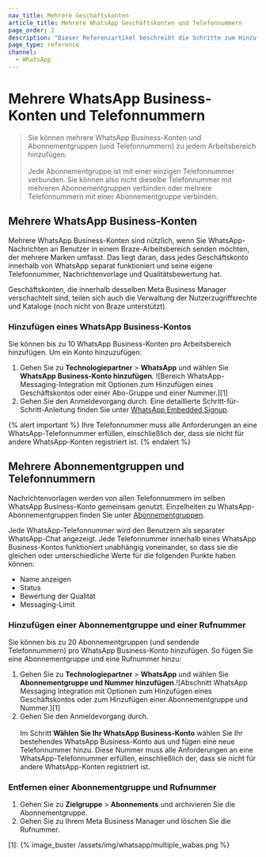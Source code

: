 ```yaml
---
nav_title: Mehrere Geschäftskonten 
article_title: Mehrere WhatsApp Geschäftskonten und Telefonnummern
page_order: 2
description: "Dieser Referenzartikel beschreibt die Schritte zum Hinzufügen von WhatsApp Business-Konten und Telefonnummern."
page_type: reference
channel:
  - WhatsApp
---
```


# Mehrere WhatsApp Business-Konten und Telefonnummern

> Sie können mehrere WhatsApp Business-Konten und Abonnementgruppen (und Telefonnummern) zu jedem Arbeitsbereich hinzufügen. <br><br>Jede Abonnementgruppe ist mit einer einzigen Telefonnummer verbunden. Sie können also nicht dieselbe Telefonnummer mit mehreren Abonnementgruppen verbinden oder mehrere Telefonnummern mit einer Abonnementgruppe verbinden.

## Mehrere WhatsApp Business-Konten 

Mehrere WhatsApp Business-Konten sind nützlich, wenn Sie WhatsApp-Nachrichten an Benutzer in einem Braze-Arbeitsbereich senden möchten, der mehrere Marken umfasst. Das liegt daran, dass jedes Geschäftskonto innerhalb von WhatsApp separat funktioniert und seine eigene Telefonnummer, Nachrichtenvorlage und Qualitätsbewertung hat.

Geschäftskonten, die innerhalb desselben Meta Business Manager verschachtelt sind, teilen sich auch die Verwaltung der Nutzerzugriffsrechte und Kataloge (noch nicht von Braze unterstützt).

### Hinzufügen eines WhatsApp Business-Kontos

Sie können bis zu 10 WhatsApp Business-Konten pro Arbeitsbereich hinzufügen. Um ein Konto hinzuzufügen:

1. Gehen Sie zu **Technologiepartner** > **WhatsApp** und wählen Sie **WhatsApp Business-Konto hinzufügen**. ![Bereich WhatsApp-Messaging-Integration mit Optionen zum Hinzufügen eines Geschäftskontos oder einer Abo-Gruppe und einer Nummer.][1]<br>
2. Gehen Sie den Anmeldevorgang durch. Eine detaillierte Schritt-für-Schritt-Anleitung finden Sie unter [WhatsApp Embedded Signup]({{site.baseurl}}/user_guide/message_building_by_channel/whatsapp/overview/embedded_signup/).

{% alert important %}
Ihre Telefonnummer muss alle Anforderungen an eine WhatsApp-Telefonnummer erfüllen, einschließlich der, dass sie nicht für andere WhatsApp-Konten registriert ist.
{% endalert %}

## Mehrere Abonnementgruppen und Telefonnummern

Nachrichtenvorlagen werden von allen Telefonnummern im selben WhatsApp Business-Konto gemeinsam genutzt. Einzelheiten zu WhatsApp-Abonnementgruppen finden Sie unter [Abonnementgruppen]({{site.baseurl}}/user_guide/message_building_by_channel/whatsapp/user_subscription/).

Jede WhatsApp-Telefonnummer wird den Benutzern als separater WhatsApp-Chat angezeigt. Jede Telefonnummer innerhalb eines WhatsApp Business-Kontos funktioniert unabhängig voneinander, so dass sie die gleichen oder unterschiedliche Werte für die folgenden Punkte haben können: 
- Name anzeigen 
- Status 
- Bewertung der Qualität 
- Messaging-Limit 

### Hinzufügen einer Abonnementgruppe und einer Rufnummer

Sie können bis zu 20 Abonnementgruppen (und sendende Telefonnummern) pro WhatsApp Business-Konto hinzufügen. So fügen Sie eine Abonnementgruppe und eine Rufnummer hinzu:

1. Gehen Sie zu **Technologiepartner** > **WhatsApp** und wählen Sie **Abonnementgruppe und Nummer hinzufügen**.![Abschnitt WhatsApp Messaging Integration mit Optionen zum Hinzufügen eines Geschäftskontos oder zum Hinzufügen einer Abonnementgruppe und Nummer.][1]<br>
2. Gehen Sie den Anmeldevorgang durch. <br><br> Im Schritt **Wählen Sie Ihr WhatsApp Business-Konto** wählen Sie Ihr bestehendes WhatsApp Business-Konto aus und fügen eine neue Telefonnummer hinzu. Diese Nummer muss alle Anforderungen an eine WhatsApp-Telefonnummer erfüllen, einschließlich der, dass sie nicht für andere WhatsApp-Konten registriert ist.

### Entfernen einer Abonnementgruppe und Rufnummer 

1. Gehen Sie zu **Zielgruppe** > **Abonnements** und archivieren Sie die Abonnementgruppe.
2. Gehen Sie zu Ihrem Meta Business Manager und löschen Sie die Rufnummer.

[1]: {% image_buster /assets/img/whatsapp/multiple_wabas.png %} 
